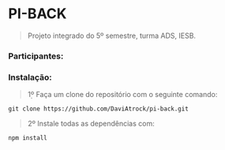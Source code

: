 # PI-BACK

> Projeto integrado do 5º semestre, turma ADS, IESB.

### Participantes:

### Instalação:
> 1̣º Faça um clone do repositório com o seguinte comando:
```
git clone https://github.com/DaviAtrock/pi-back.git
```
> 2º Instale todas as dependências com:
```
npm install
```
